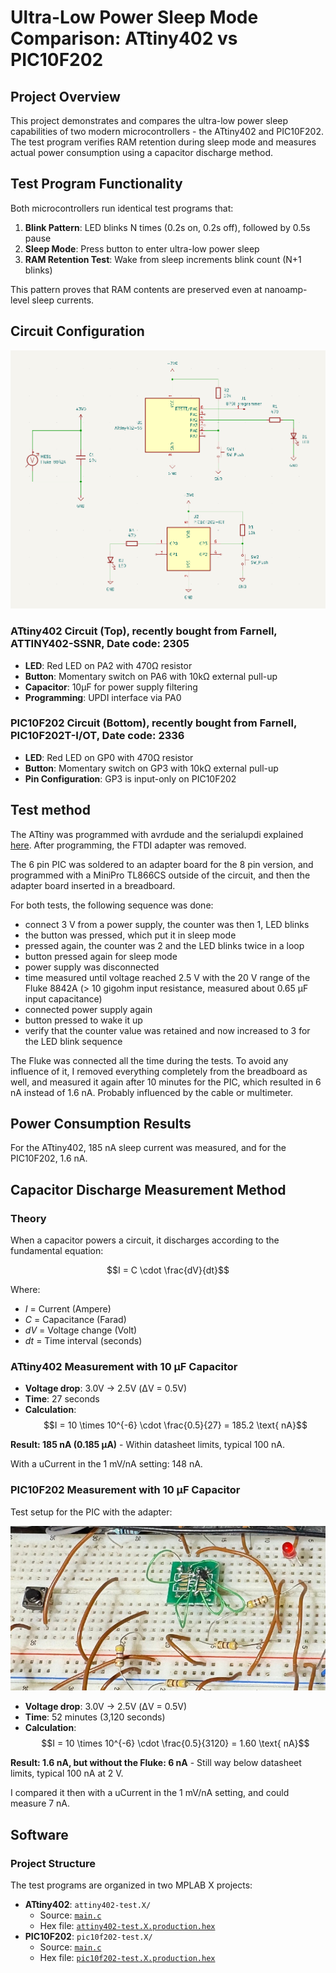 # Ultra-Low Power Sleep Mode Comparison: ATtiny402 vs PIC10F202

## Project Overview
This project demonstrates and compares the ultra-low power sleep capabilities of two modern microcontrollers - the ATtiny402 and PIC10F202. The test program verifies RAM retention during sleep mode and measures actual power consumption using a capacitor discharge method.

## Test Program Functionality
Both microcontrollers run identical test programs that:
1. **Blink Pattern**: LED blinks N times (0.2s on, 0.2s off), followed by 0.5s pause
2. **Sleep Mode**: Press button to enter ultra-low power sleep
3. **RAM Retention Test**: Wake from sleep increments blink count (N+1 blinks)

This pattern proves that RAM contents are preserved even at nanoamp-level sleep currents.

## Circuit Configuration

![Test Circuit](circuit.png)

### ATtiny402 Circuit (Top), recently bought from Farnell, ATTINY402-SSNR, Date code: 2305
- **LED**: Red LED on PA2 with 470Ω resistor
- **Button**: Momentary switch on PA6 with 10kΩ external pull-up
- **Capacitor**: 10µF for power supply filtering
- **Programming**: UPDI interface via PA0

### PIC10F202 Circuit (Bottom), recently bought from Farnell, PIC10F202T-I/OT, Date code: 2336
- **LED**: Red LED on GP0 with 470Ω resistor
- **Button**: Momentary switch on GP3 with 10kΩ external pull-up
- **Pin Configuration**: GP3 is input-only on PIC10F202

## Test method
The ATtiny was programmed with avrdude and the serialupdi explained [here](https://github.com/SpenceKonde/AVR-Guidance/blob/master/UPDI/jtag2updi.md). After programming, the FTDI adapter was removed.

The 6 pin PIC was soldered to an adapter board for the 8 pin version, and programmed with a MiniPro TL866CS outside of the circuit, and then the adapter board inserted in a breadboard.

For both tests, the following sequence was done:

- connect 3 V from a power supply, the counter was then 1, LED blinks
- the button was pressed, which put it in sleep mode
- pressed again, the counter was 2 and the LED blinks twice in a loop
- button pressed again for sleep mode
- power supply was disconnected
- time measured until voltage reached 2.5 V with the 20 V range of the Fluke 8842A (> 10 gigohm input resistance, measured about 0.65 µF input capacitance)
- connected power supply again
- button pressed to wake it up
- verify that the counter value was retained and now increased to 3 for the LED blink sequence

The Fluke was connected all the time during the tests. To avoid any influence of it, I removed everything completely from the breadboard as well, and measured it again after 10 minutes for the PIC, which resulted in 6 nA instead of 1.6 nA. Probably influenced by the cable or multimeter.

## Power Consumption Results

For the ATtiny402, 185 nA sleep current was measured, and for the PIC10F202, 1.6 nA.

## Capacitor Discharge Measurement Method

### Theory
When a capacitor powers a circuit, it discharges according to the fundamental equation:

$$I = C \cdot \frac{dV}{dt}$$

Where:
- $I$ = Current (Ampere)
- $C$ = Capacitance (Farad)
- $dV$ = Voltage change (Volt)
- $dt$ = Time interval (seconds)

### ATtiny402 Measurement with 10 µF Capacitor

- **Voltage drop**: 3.0V → 2.5V (ΔV = 0.5V)
- **Time**: 27 seconds
- **Calculation**:
  $$I = 10 \times 10^{-6} \cdot \frac{0.5}{27} = 185.2 \text{ nA}$$

**Result: 185 nA (0.185 µA)** - Within datasheet limits, typical 100 nA.

With a uCurrent in the 1 mV/nA setting: 148 nA.

### PIC10F202 Measurement with 10 µF Capacitor

Test setup for the PIC with the adapter:

![PIC Test Setup](pic.jpg)

- **Voltage drop**: 3.0V → 2.5V (ΔV = 0.5V)
- **Time**: 52 minutes (3,120 seconds)
- **Calculation**:
  $$I = 10 \times 10^{-6} \cdot \frac{0.5}{3120} = 1.60 \text{ nA}$$

**Result: 1.6 nA, but without the Fluke: 6 nA** - Still way below datasheet limits, typical 100 nA at 2 V.

I compared it then with a uCurrent in the 1 mV/nA setting, and could measure 7 nA.

## Software

### Project Structure
The test programs are organized in two MPLAB X projects:
- **ATtiny402**: `attiny402-test.X/`
  - Source: [`main.c`](attiny402-test.X/main.c)
  - Hex file: [`attiny402-test.X.production.hex`](attiny402-test.X/dist/default/production/attiny402-test.X.production.hex)
- **PIC10F202**: `pic10f202-test.X/`
  - Source: [`main.c`](pic10f202-test.X/main.c)
  - Hex file: [`pic10f202-test.X.production.hex`](pic10f202-test.X/dist/default/production/pic10f202-test.X.production.hex)
